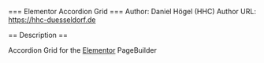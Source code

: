 === Elementor Accordion Grid ===
Author: Daniel Högel (HHC)
Author URL: https://hhc-duesseldorf.de

== Description ==

Accordion Grid for the [Elementor](https://elementor.com/) PageBuilder